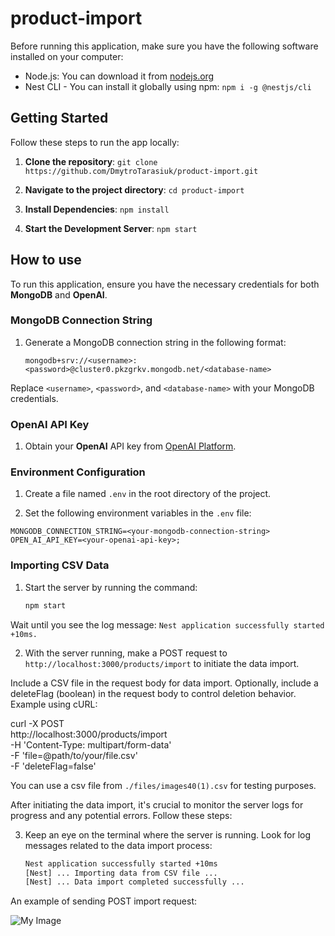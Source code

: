 # product-import

Before running this application, make sure you have the following software installed on your computer:

- Node.js: You can download it from [nodejs.org](https://nodejs.org/)
- Nest CLI - You can install it globally using npm: `npm i -g @nestjs/cli`

## Getting Started

Follow these steps to run the app locally:

1. **Clone the repository**:
`git clone https://github.com/DmytroTarasiuk/product-import.git`

2. **Navigate to the project directory**:
`cd product-import`

3. **Install Dependencies**:
`npm install`

4. **Start the Development Server**:
`npm start`

## How to use

To run this application, ensure you have the necessary credentials for both **MongoDB** and **OpenAI**.

### MongoDB Connection String

1. Generate a MongoDB connection string in the following format:

   ```plaintext
   mongodb+srv://<username>:<password>@cluster0.pkzgrkv.mongodb.net/<database-name>

Replace `<username>`, `<password>`, and `<database-name>` with your MongoDB credentials.

### OpenAI API Key

1. Obtain your **OpenAI** API key from [OpenAI Platform](https://platform.openai.com/api-keys).

### Environment Configuration

1. Create a file named `.env` in the root directory of the project.

2. Set the following environment variables in the `.env` file:

```env
MONGODB_CONNECTION_STRING=<your-mongodb-connection-string>
OPEN_AI_API_KEY=<your-openai-api-key>;
```

### Importing CSV Data

1. Start the server by running the command:

   ```bash
   npm start

Wait until you see the log message: `Nest application successfully started +10ms.`

2. With the server running, make a POST request to `http://localhost:3000/products/import` to initiate the data import.

Include a CSV file in the request body for data import.
Optionally, include a deleteFlag (boolean) in the request body to control deletion behavior.
Example using cURL:

curl -X POST \
  http://localhost:3000/products/import \
  -H 'Content-Type: multipart/form-data' \
  -F 'file=@path/to/your/file.csv' \
  -F 'deleteFlag=false'

You can use a csv file from `./files/images40(1).csv` for testing purposes.

After initiating the data import, it's crucial to monitor the server logs for progress and any potential errors. Follow these steps:

3. Keep an eye on the terminal where the server is running. Look for log messages related to the data import process:

   ```bash
   Nest application successfully started +10ms
   [Nest] ... Importing data from CSV file ...
   [Nest] ... Data import completed successfully ...

An example of sending POST import request:

![My Image](files/request.png)
